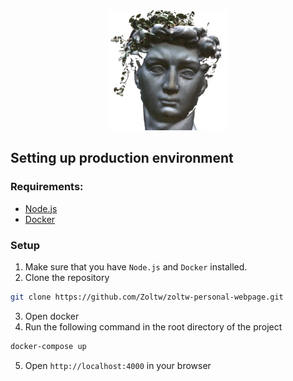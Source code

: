 <div align="center">
   <img src="public/assets/img/favicon192.png"/>
</div>

 ## Setting up production environment

 ### Requirements:
 - [Node.js](https://nodejs.org/en/)
 - [Docker](https://www.docker.com/)

 ### Setup

 1. Make sure that you have `Node.js` and `Docker` installed.
 2. Clone the repository
 ```bash
 git clone https://github.com/Zoltw/zoltw-personal-webpage.git
 ```
 3. Open docker 
 4. Run the following command in the root directory of the project
 ```bash
 docker-compose up
 ```
 5. Open `http://localhost:4000` in your browser
